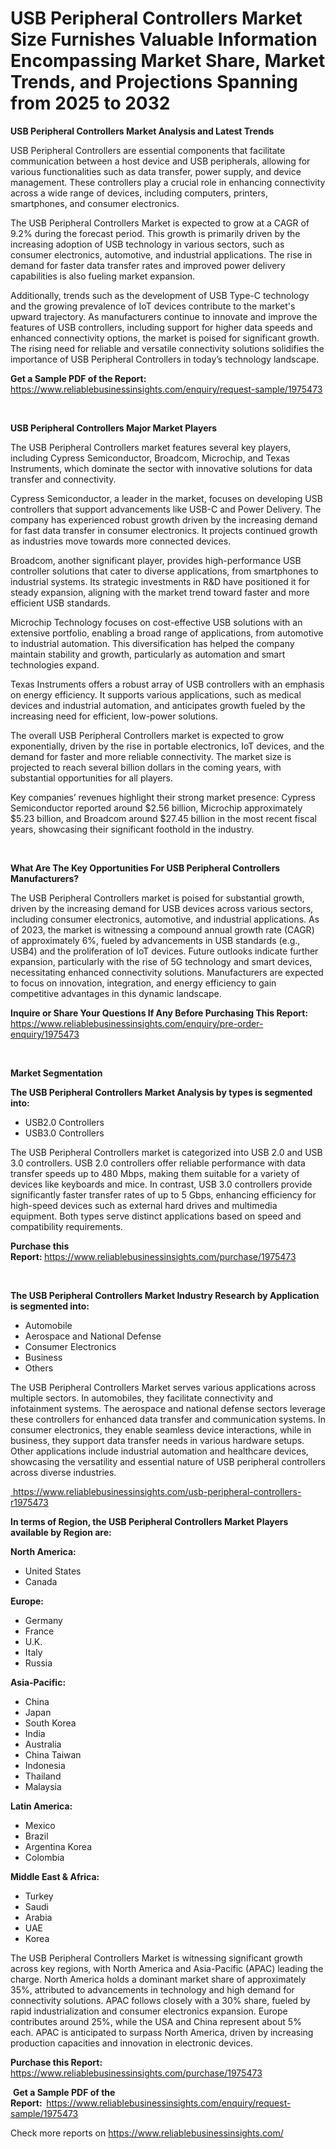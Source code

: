 <p><h1>USB Peripheral Controllers Market Size Furnishes Valuable Information Encompassing Market Share, Market Trends, and Projections Spanning from 2025 to 2032</h1></p><p><strong>USB Peripheral Controllers Market Analysis and Latest Trends</strong></p>
<p><p>USB Peripheral Controllers are essential components that facilitate communication between a host device and USB peripherals, allowing for various functionalities such as data transfer, power supply, and device management. These controllers play a crucial role in enhancing connectivity across a wide range of devices, including computers, printers, smartphones, and consumer electronics.</p><p>The USB Peripheral Controllers Market is expected to grow at a CAGR of 9.2% during the forecast period. This growth is primarily driven by the increasing adoption of USB technology in various sectors, such as consumer electronics, automotive, and industrial applications. The rise in demand for faster data transfer rates and improved power delivery capabilities is also fueling market expansion. </p><p>Additionally, trends such as the development of USB Type-C technology and the growing prevalence of IoT devices contribute to the market's upward trajectory. As manufacturers continue to innovate and improve the features of USB controllers, including support for higher data speeds and enhanced connectivity options, the market is poised for significant growth. The rising need for reliable and versatile connectivity solutions solidifies the importance of USB Peripheral Controllers in today’s technology landscape.</p></p>
<p><strong>Get a Sample PDF of the Report:&nbsp;</strong> <a href="https://www.reliablebusinessinsights.com/enquiry/request-sample/1975473?utm_campaign=2924&utm_medium=2&utm_source=Github&utm_content=ia&utm_term=07042025&utm_id=usb-peripheral-controllers">https://www.reliablebusinessinsights.com/enquiry/request-sample/1975473</a></p>
<p>&nbsp;</p>
<p><strong>USB Peripheral Controllers Major Market Players</strong></p>
<p><p>The USB Peripheral Controllers market features several key players, including Cypress Semiconductor, Broadcom, Microchip, and Texas Instruments, which dominate the sector with innovative solutions for data transfer and connectivity.</p><p>Cypress Semiconductor, a leader in the market, focuses on developing USB controllers that support advancements like USB-C and Power Delivery. The company has experienced robust growth driven by the increasing demand for fast data transfer in consumer electronics. It projects continued growth as industries move towards more connected devices.</p><p>Broadcom, another significant player, provides high-performance USB controller solutions that cater to diverse applications, from smartphones to industrial systems. Its strategic investments in R&D have positioned it for steady expansion, aligning with the market trend toward faster and more efficient USB standards.</p><p>Microchip Technology focuses on cost-effective USB solutions with an extensive portfolio, enabling a broad range of applications, from automotive to industrial automation. This diversification has helped the company maintain stability and growth, particularly as automation and smart technologies expand.</p><p>Texas Instruments offers a robust array of USB controllers with an emphasis on energy efficiency. It supports various applications, such as medical devices and industrial automation, and anticipates growth fueled by the increasing need for efficient, low-power solutions.</p><p>The overall USB Peripheral Controllers market is expected to grow exponentially, driven by the rise in portable electronics, IoT devices, and the demand for faster and more reliable connectivity. The market size is projected to reach several billion dollars in the coming years, with substantial opportunities for all players.</p><p>Key companies’ revenues highlight their strong market presence: Cypress Semiconductor reported around $2.56 billion, Microchip approximately $5.23 billion, and Broadcom around $27.45 billion in the most recent fiscal years, showcasing their significant foothold in the industry.</p></p>
<p>&nbsp;</p>
<p><strong>What Are The Key Opportunities For USB Peripheral Controllers Manufacturers?</strong></p>
<p><p>The USB Peripheral Controllers market is poised for substantial growth, driven by the increasing demand for USB devices across various sectors, including consumer electronics, automotive, and industrial applications. As of 2023, the market is witnessing a compound annual growth rate (CAGR) of approximately 6%, fueled by advancements in USB standards (e.g., USB4) and the proliferation of IoT devices. Future outlooks indicate further expansion, particularly with the rise of 5G technology and smart devices, necessitating enhanced connectivity solutions. Manufacturers are expected to focus on innovation, integration, and energy efficiency to gain competitive advantages in this dynamic landscape.</p></p>
<p><strong>Inquire or Share Your Questions If Any Before Purchasing This Report:</strong> <a href="https://www.reliablebusinessinsights.com/enquiry/pre-order-enquiry/1975473?utm_campaign=2924&utm_medium=2&utm_source=Github&utm_content=ia&utm_term=07042025&utm_id=usb-peripheral-controllers">https://www.reliablebusinessinsights.com/enquiry/pre-order-enquiry/1975473</a></p>
<p>&nbsp;</p>
<p><strong>Market Segmentation</strong></p>
<p><strong>The USB Peripheral Controllers Market Analysis by types is segmented into:</strong></p>
<p><ul><li>USB2.0 Controllers</li><li>USB3.0 Controllers</li></ul></p>
<p><p>The USB Peripheral Controllers market is categorized into USB 2.0 and USB 3.0 controllers. USB 2.0 controllers offer reliable performance with data transfer speeds up to 480 Mbps, making them suitable for a variety of devices like keyboards and mice. In contrast, USB 3.0 controllers provide significantly faster transfer rates of up to 5 Gbps, enhancing efficiency for high-speed devices such as external hard drives and multimedia equipment. Both types serve distinct applications based on speed and compatibility requirements.</p></p>
<p><strong>Purchase this Report:&nbsp;</strong><a href="https://www.reliablebusinessinsights.com/purchase/1975473?utm_campaign=2924&utm_medium=2&utm_source=Github&utm_content=ia&utm_term=07042025&utm_id=usb-peripheral-controllers">https://www.reliablebusinessinsights.com/purchase/1975473</a></p>
<p>&nbsp;</p>
<p><strong>The USB Peripheral Controllers Market Industry Research by Application is segmented into:</strong></p>
<p><ul><li>Automobile</li><li>Aerospace and National Defense</li><li>Consumer Electronics</li><li>Business</li><li>Others</li></ul></p>
<p><p>The USB Peripheral Controllers Market serves various applications across multiple sectors. In automobiles, they facilitate connectivity and infotainment systems. The aerospace and national defense sectors leverage these controllers for enhanced data transfer and communication systems. In consumer electronics, they enable seamless device interactions, while in business, they support data transfer needs in various hardware setups. Other applications include industrial automation and healthcare devices, showcasing the versatility and essential nature of USB peripheral controllers across diverse industries.</p></p>
<p><a href="https://www.reliablebusinessinsights.com/usb-peripheral-controllers-r1975473?utm_campaign=2924&utm_medium=2&utm_source=Github&utm_content=ia&utm_term=07042025&utm_id=usb-peripheral-controllers">&nbsp;https://www.reliablebusinessinsights.com/usb-peripheral-controllers-r1975473</a></p>
<p><strong>In terms of Region, the USB Peripheral Controllers Market Players available by Region are:</strong></p>
<p>
    <p> <strong> North America: </strong>
        <ul>
            <li>United States</li>
            <li>Canada</li>
        </ul>
        </p> 
    <p> <strong> Europe: </strong>
        <ul>
            <li>Germany</li>
            <li>France</li>
            <li>U.K.</li>
            <li>Italy</li>
            <li>Russia</li>
        </ul>
        </p> 
    <p> <strong> Asia-Pacific: </strong>
        <ul>
            <li>China</li>
            <li>Japan</li>
            <li>South Korea</li>
            <li>India</li>
            <li>Australia</li>
            <li>China Taiwan</li>
            <li>Indonesia</li>
            <li>Thailand</li>
            <li>Malaysia</li>
        </ul>
        </p> 
    <p> <strong> Latin America: </strong>
        <ul>
            <li>Mexico</li>
            <li>Brazil</li>
            <li>Argentina Korea</li>
            <li>Colombia</li>
        </ul>
        </p> 
    <p> <strong> Middle East & Africa: </strong>
        <ul>
            <li>Turkey</li>
            <li>Saudi</li>
            <li>Arabia</li>
            <li>UAE</li>
            <li>Korea</li>
        </ul>
    </p>
    </p>
<p><p>The USB Peripheral Controllers Market is witnessing significant growth across key regions, with North America and Asia-Pacific (APAC) leading the charge. North America holds a dominant market share of approximately 35%, attributed to advancements in technology and high demand for connectivity solutions. APAC follows closely with a 30% share, fueled by rapid industrialization and consumer electronics expansion. Europe contributes around 25%, while the USA and China represent about 5% each. APAC is anticipated to surpass North America, driven by increasing production capacities and innovation in electronic devices.</p></p>
<p><strong>Purchase this Report: </strong><a href="https://www.reliablebusinessinsights.com/purchase/1975473?utm_campaign=2924&utm_medium=2&utm_source=Github&utm_content=ia&utm_term=07042025&utm_id=usb-peripheral-controllers">https://www.reliablebusinessinsights.com/purchase/1975473</a></p>
<p>&nbsp;<strong>Get a Sample PDF of the Report:&nbsp;&nbsp;</strong><a href="https://www.reliablebusinessinsights.com/enquiry/request-sample/1975473?utm_campaign=2924&utm_medium=2&utm_source=Github&utm_content=ia&utm_term=07042025&utm_id=usb-peripheral-controllers">https://www.reliablebusinessinsights.com/enquiry/request-sample/1975473</a></p>
<p><strong></strong></p>
<p>Check more reports on <a href="https://www.reliablebusinessinsights.com/?utm_campaign=2924&utm_medium=2&utm_source=Github&utm_content=ia&utm_term=07042025&utm_id=usb-peripheral-controllers">https://www.reliablebusinessinsights.com/</a></p>